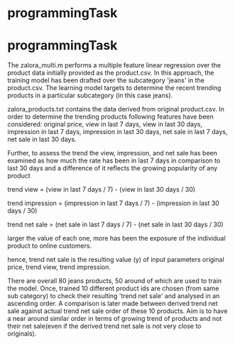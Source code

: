 # programmingTask
# programmingTask

The zalora_multi.m performs a multiple feature linear regression over the product data initially provided as the product.csv. In this approach, the training model has been drafted over the subcategory 'jeans' in the product.csv. The learning model targets to determine the recent trending products in a particular subcategory (in this case jeans).

zalora_products.txt contains the data derived from original product.csv. In order to determine the trending products following features have been considered: original price, view in last 7 days, view in last 30 days, impression in last 7 days, impression in last 30 days, net sale in last 7 days, net sale in last 30 days.

Further, to assess the trend the view, impression, and net sale has been examined as how much the rate has been in last 7 days in comparison to last 30 days and a difference of it reflects the growing popularity of any product

trend view = (view in last 7 days / 7) - (view in last 30 days / 30)

trend impression = (impression in last 7 days / 7) - (impression in last 30 days / 30)

trend net sale = (net sale in last 7 days / 7) - (net sale in last 30 days / 30)

larger the value of each one, more has been the exposure of the individual product to online customers.

hence, trend net sale is the resulting value (y) of input parameters original price, trend view, trend impression.

There are overall 80 jeans products, 50 around of which are used to train the model. Once, trained 10 different product ids are chosen (from same sub category) to check their resulting 'trend net sale' and analysed in an ascending order. A comparison is later made between derived trend net sale against actual trend net sale order of these 10 products. Aim is to have a near around similar order in terms of growing trend of products and not their net sale(even if the derived trend net sale is not very close to originals). 

